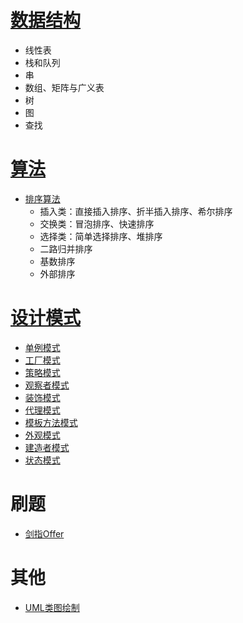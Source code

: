 

# [数据结构](https://github.com/SouthBegonia/Computer-Course/tree/master/DataStructure)

- 线性表
- 栈和队列
- 串
- 数组、矩阵与广义表
- 树
- 图
- 查找

# [算法](https://github.com/SouthBegonia/Computer-Course/tree/master/Algorithm)

- [排序算法](https://github.com/SouthBegonia/Computer-Course/tree/master/Algorithm/Sort) 
	- 插入类：直接插入排序、折半插入排序、希尔排序
	- 交换类：冒泡排序、快速排序
	- 选择类：简单选择排序、堆排序
	- 二路归并排序
	- 基数排序
	- 外部排序 

# [设计模式](https://github.com/SouthBegonia/Computer-Course/tree/master/DesignPattern)

- [单例模式](https://github.com/SouthBegonia/Computer-Course/tree/master/DesignPattern/SingletonPattern)
- [工厂模式](https://github.com/SouthBegonia/Computer-Course/tree/master/DesignPattern/FactoryPattern)
- [策略模式](https://github.com/SouthBegonia/Computer-Course/tree/master/DesignPattern/StrategyPattern)
- [观察者模式](https://github.com/SouthBegonia/Computer-Course/tree/master/DesignPattern/ObserverPattern)
- [装饰模式](https://github.com/SouthBegonia/Computer-Course/tree/master/DesignPattern/DecoratorPattern)
- [代理模式](https://github.com/SouthBegonia/Computer-Course/tree/master/DesignPattern/ProxyPattern)
- [模板方法模式](https://github.com/SouthBegonia/Computer-Course/tree/master/DesignPattern/TemplateMethodPattern)
- [外观模式](https://github.com/SouthBegonia/Computer-Course/tree/master/DesignPattern/FacadePattern)
- [建造者模式](https://github.com/SouthBegonia/Computer-Course/tree/master/DesignPattern/BuilderPattern)
- [状态模式](https://github.com/SouthBegonia/Computer-Course/tree/master/DesignPattern/StatePattern)

# 刷题

- [剑指Offer](https://github.com/SouthBegonia/Computer-Course/tree/master/Offer)

# 其他

- [UML类图绘制](https://github.com/SouthBegonia/Computer-Course/tree/master/UML)
